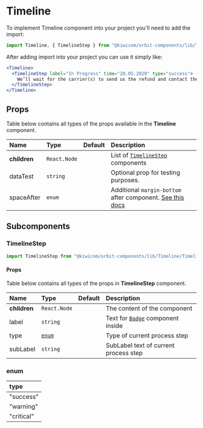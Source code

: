 # Timeline

To implement Timeline component into your project you'll need to add the import:

```jsx
import Timeline, { TimelineStep } from "@kiwicom/orbit-components/lib/Timeline";
```

After adding import into your project you can use it simply like:

```jsx
<Timeline>
  <TimelineStep label="In Progress" time="20.05.2020" type="success">
    We’ll wait for the carrier(s) to send us the refund and contact them again if necessary.
  </TimelineStep>
</Timeline>
```

## Props

Table below contains all types of the props available in the **Timeline** component.

| Name         | Type         | Default | Description                                                                                                                                                    |
| :----------- | :----------- | :------ | :------------------------------------------------------------------------------------------------------------------------------------------------------------- |
| **children** | `React.Node` |         | List of [`TimelineStep`](#TimelineStep) components                                                                                                             |
| dataTest     | `string`     |         | Optional prop for testing purposes.                                                                                                                            |
| spaceAfter   | `enum`       |         | Additional `margin-bottom` after component. [See this docs](https://github.com/kiwicom/orbit/tree/master/packages/orbit-components/src/common/getSpacingToken) |

## Subcomponents

### TimelineStep

```jsx
import TimelineStep from "@kiwicom/orbit-components/lib/Timeline/TimelineStep";
```

#### Props

Table below contains all types of the props in **TimelineStep** component.

| Name         | Type            | Default | Description                                                               |
| :----------- | :-------------- | :------ | :------------------------------------------------------------------------ |
| **children** | `React.Node`    |         | The content of the component                                              |
| label        | `string`        |         | Text for [`Badge`](https://orbit.kiwi/components/badge/) component inside |
| type         | [`enum`](#enum) |         | Type of current process step                                              |
| subLabel     | `string`        |         | SubLabel text of current process step                                     |

### enum

| type       |
| :--------- |
| "success"  |
| "warning"  |
| "critical" |
